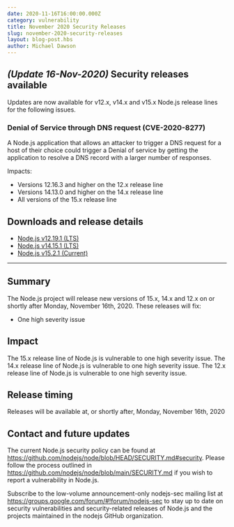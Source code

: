 ```yaml
---
date: 2020-11-16T16:00:00.000Z
category: vulnerability
title: November 2020 Security Releases
slug: november-2020-security-releases
layout: blog-post.hbs
author: Michael Dawson
---
```


## _(Update 16-Nov-2020)_ Security releases available

Updates are now available for v12.x, v14.x and v15.x Node.js release lines for the following issues.

### Denial of Service through DNS request (CVE-2020-8277)

A Node.js application that allows an attacker to trigger a DNS request for a host of their choice could trigger a Denial of service by getting the application to resolve a DNS record with a larger number of responses.

Impacts:

- Versions 12.16.3 and higher on the 12.x release line
- Versions 14.13.0 and higher on the 14.x release line
- All versions of the 15.x release line

## Downloads and release details

- [Node.js v12.19.1 (LTS)](https://nodejs.org/en/blog/release/v12.19.1/)
- [Node.js v14.15.1 (LTS)](https://nodejs.org/en/blog/release/v14.15.1/)
- [Node.js v15.2.1 (Current)](https://nodejs.org/en/blog/release/v15.2.1/)

---

## Summary

The Node.js project will release new versions of 15.x, 14.x and 12.x on or shortly after Monday, November 16th, 2020.
These releases will fix:

- One high severity issue

## Impact

The 15.x release line of Node.js is vulnerable to one high severity issue.
The 14.x release line of Node.js is vulnerable to one high severity issue.
The 12.x release line of Node.js is vulnerable to one high severity issue.

## Release timing

Releases will be available at, or shortly after, Monday, November 16th, 2020

## Contact and future updates

The current Node.js security policy can be found at https://github.com/nodejs/node/blob/HEAD/SECURITY.md#security. Please follow the process outlined in https://github.com/nodejs/node/blob/main/SECURITY.md if you wish to report a vulnerability in Node.js.

Subscribe to the low-volume announcement-only nodejs-sec mailing list at https://groups.google.com/forum/#!forum/nodejs-sec to stay up to date on security vulnerabilities and security-related releases of Node.js and the projects maintained in the nodejs GitHub organization.
